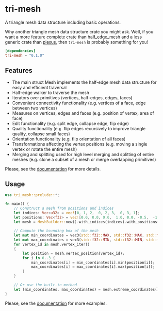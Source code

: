 # tri-mesh

A triangle mesh data structure including basic operations.

Why another triangle mesh data structure crate you might ask.
Well, if you want a more feature complete crate than [half_edge_mesh](https://crates.io/crates/half_edge_mesh) and a less generic crate than [plexus](https://crates.io/crates/plexus),
then `tri-mesh` is probably something for you!

```toml
[dependencies]
tri-mesh = "0.1.0"
```

## Features

- The main struct Mesh implements the half-edge mesh data structure for easy and efficient traversal
- Half-edge walker to traverse the mesh
- Iterators over primitives (vertices, half-edges, edges, faces)
- Convenient connectivity functionality (e.g. vertices of a face, edge between two vertices)
- Measures on vertices, edges and faces (e.g. position of vertex, area of face)
- Edit functionality (e.g. split edge, collapse edge, flip edge)
- Quality functionality (e.g. flip edges recursively to improve triangle quality, collapse small faces)
- Orientation functionality (e.g. flip orientation of all faces)
- Transformations affecting the vertex positions (e.g. moving a single vertex or rotate the entire mesh)
- Merging and splitting used for high level merging and splitting of entire meshes (e.g. clone a subset of a mesh or merge overlapping primitives)

Please, see the [documentation](https://docs.rs/tri-mesh) for more details.

## Usage

```rust
use tri_mesh::prelude::*;

fn main() {
    // Construct a mesh from positions and indices
    let indices: Vec<u32> = vec![0, 1, 2,  0, 2, 3,  0, 3, 1];
    let positions: Vec<f32> = vec![0.0, 0.0, 0.0,  1.0, 0.0, -0.5,  -1.0, 0.0, -0.5, 0.0, 0.0, 1.0];
    let mesh = MeshBuilder::new().with_indices(indices).with_positions(positions).build().unwrap();
    
    // Compute the bounding box of the mesh
    let mut min_coordinates = vec3(std::f32::MAX, std::f32::MAX, std::f32::MAX);
    let mut max_coordinates = vec3(std::f32::MIN, std::f32::MIN, std::f32::MIN);
    for vertex_id in mesh.vertex_iter()
    {
        let position = mesh.vertex_position(vertex_id);
        for i in 0..3 {
            min_coordinates[i] = min_coordinates[i].min(position[i]);
            max_coordinates[i] = max_coordinates[i].max(position[i]);
        }
    }
    
    // Or use the built-in method
    let (min_coordinates, max_coordinates) = mesh.extreme_coordinates();
}
```

Please, see the [documentation](https://docs.rs/tri-mesh) for more examples.
